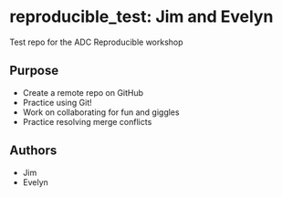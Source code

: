 # reproducible_test: Jim and Evelyn
Test repo for the ADC Reproducible workshop

## Purpose

- Create a remote repo on GitHub
- Practice using Git!
- Work on collaborating for fun and giggles
- Practice resolving merge conflicts

## Authors

- Jim
- Evelyn